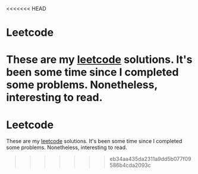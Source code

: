 <<<<<<< HEAD
# Leetcode
These are my [leetcode](https://leetcode.com/svenskithesource/) solutions.
It's been some time since I completed some problems. Nonetheless, interesting to read.
=======
# Leetcode
These are my [leetcode](https://leetcode.com/svenskithesource/) solutions.
It's been some time since I completed some problems. Nonetheless, interesting to read.
>>>>>>> eb34aa435da2311a9dd5b077f09586b4cda2093c
